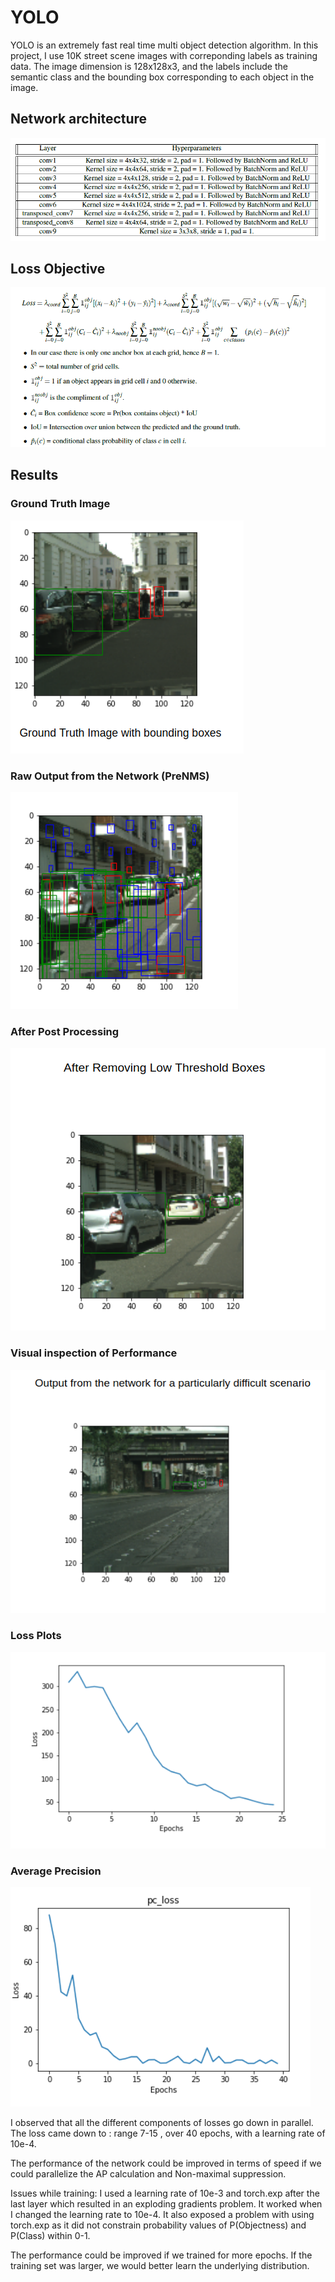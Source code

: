 # YOLO
YOLO is an extremely fast real time multi object detection algorithm. In this project, I use 10K street scene images with correponding labels as training data. The image dimension is 128x128x3, and the labels include the semantic class and the bounding box corresponding to each object in the image.


## Network architecture
![](images/Network_Architecture.png)

## Loss Objective
![](images/loss.png)

## Results 

### Ground Truth Image
![](images/1.png)

### Raw Output from the Network (PreNMS)
![](images/6.png)

### After Post Processing
![](images/7.png)

### Visual inspection of Performance
![](images/9.png)

### Loss Plots
![](images/3.png)

### Average Precision
![](images/15.png)

I observed that all the different components of losses go down in parallel. The loss came down to : range 7-15 , over 40 epochs, with a learning rate of 10e-4. 

The performance of the network could be improved in terms of speed if we could parallelize the AP calculation and Non-maximal suppression. 

Issues while training: I used a learning rate of 10e-3 and torch.exp after the last layer which resulted in an exploding gradients problem. It worked when I changed the learning rate to 10e-4. It also exposed a problem with using torch.exp as it did not constrain probability values of P(Objectness) and P(Class) within 0-1.

The performance could be improved if we trained for more epochs. If the training set was larger, we would better learn the underlying distribution.

